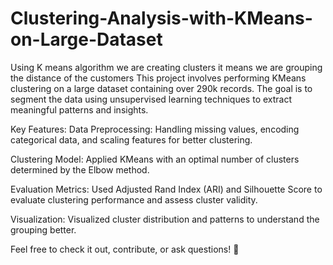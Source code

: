 # Clustering-Analysis-with-KMeans-on-Large-Dataset
Using K means algorithm we are creating clusters it means we are grouping the distance of the customers
This project involves performing KMeans clustering on a large dataset containing over 290k records. The goal is to segment the data using unsupervised learning techniques to extract meaningful patterns and insights.

Key Features:
Data Preprocessing: Handling missing values, encoding categorical data, and scaling features for better clustering.

Clustering Model: Applied KMeans with an optimal number of clusters determined by the Elbow method.

Evaluation Metrics: Used Adjusted Rand Index (ARI) and Silhouette Score to evaluate clustering performance and assess cluster validity.

Visualization: Visualized cluster distribution and patterns to understand the grouping better.

Feel free to check it out, contribute, or ask questions! 🚀
